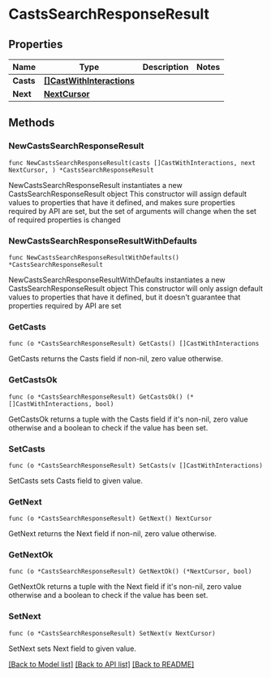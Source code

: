 # CastsSearchResponseResult

## Properties

Name | Type | Description | Notes
------------ | ------------- | ------------- | -------------
**Casts** | [**[]CastWithInteractions**](CastWithInteractions.md) |  | 
**Next** | [**NextCursor**](NextCursor.md) |  | 

## Methods

### NewCastsSearchResponseResult

`func NewCastsSearchResponseResult(casts []CastWithInteractions, next NextCursor, ) *CastsSearchResponseResult`

NewCastsSearchResponseResult instantiates a new CastsSearchResponseResult object
This constructor will assign default values to properties that have it defined,
and makes sure properties required by API are set, but the set of arguments
will change when the set of required properties is changed

### NewCastsSearchResponseResultWithDefaults

`func NewCastsSearchResponseResultWithDefaults() *CastsSearchResponseResult`

NewCastsSearchResponseResultWithDefaults instantiates a new CastsSearchResponseResult object
This constructor will only assign default values to properties that have it defined,
but it doesn't guarantee that properties required by API are set

### GetCasts

`func (o *CastsSearchResponseResult) GetCasts() []CastWithInteractions`

GetCasts returns the Casts field if non-nil, zero value otherwise.

### GetCastsOk

`func (o *CastsSearchResponseResult) GetCastsOk() (*[]CastWithInteractions, bool)`

GetCastsOk returns a tuple with the Casts field if it's non-nil, zero value otherwise
and a boolean to check if the value has been set.

### SetCasts

`func (o *CastsSearchResponseResult) SetCasts(v []CastWithInteractions)`

SetCasts sets Casts field to given value.


### GetNext

`func (o *CastsSearchResponseResult) GetNext() NextCursor`

GetNext returns the Next field if non-nil, zero value otherwise.

### GetNextOk

`func (o *CastsSearchResponseResult) GetNextOk() (*NextCursor, bool)`

GetNextOk returns a tuple with the Next field if it's non-nil, zero value otherwise
and a boolean to check if the value has been set.

### SetNext

`func (o *CastsSearchResponseResult) SetNext(v NextCursor)`

SetNext sets Next field to given value.



[[Back to Model list]](../README.md#documentation-for-models) [[Back to API list]](../README.md#documentation-for-api-endpoints) [[Back to README]](../README.md)


